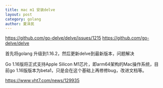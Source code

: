 ```yaml
---
title: mac m1 安装delve
layout: post
category: golang
author: 夏泽民
---
```

 
 https://github.com/go-delve/delve/issues/1215
 https://github.com/go-delve/delve
 
 首先将golang 升级到1.16.2，然后更新delve到最新版本，问题解决
<!-- more -->

Go 1.16版将正式支持Apple Silicon M1芯片，即arm64架构的Mac操作系统，目前go 1.16版版本为beta1，只是会在这个基础上再修修bug，改进文档等。

https://www.yht7.com/news/129935
